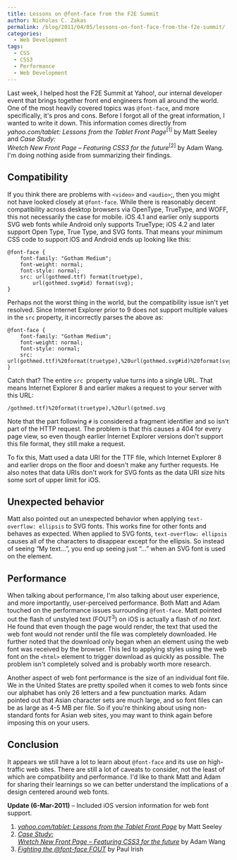```yaml
---
title: Lessons on @font-face from the F2E Summit
author: Nicholas C. Zakas
permalink: /blog/2011/04/05/lessons-on-font-face-from-the-f2e-summit/
categories:
  - Web Development
tags:
  - CSS
  - CSS3
  - Performance
  - Web Development
---
```

Last week, I helped host the F2E Summit at Yahoo!, our internal developer event that brings together front end engineers from all around the world. One of the most heavily covered topics was `@font-face`, and more specifically, it's pros and cons. Before I forgot all of the great information, I wanted to write it down. This information comes directly from <cite>yahoo.com/tablet: Lessons from the Tablet Front Page</cite><sup>[1]</sup> by Matt Seeley and <cite>Case Study:<br /> Wretch New Front Page &#8211; Featuring CSS3 for the future</cite><sup>[2]</sup> by Adam Wang. I'm doing nothing aside from summarizing their findings.

## Compatibility

If you think there are problems with `<video>` and `<audio>`;, then you might not have looked closely at `@font-face`. While there is reasonably decent compatibility across desktop browsers via OpenType, TrueType, and WOFF, this not necessarily the case for mobile. iOS 4.1 and earlier only supports SVG web fonts while Android only supports TrueType; iOS 4.2 and later support Open Type, True Type, and SVG fonts. That means your minimum CSS code to support iOS and Android ends up looking like this:

    @font-face {
        font-family: "Gotham Medium";
        font-weight: normal;
        font-style: normal;
        src: url(gothmed.ttf) format(truetype),
            url(gothmed.svg#id) format(svg);
    }

Perhaps not the worst thing in the world, but the compatibility issue isn't yet resolved. Since Internet Explorer prior to 9 does not support multiple values in the `src` property, it incorrectly parses the above as:

    @font-face {
        font-family: "Gotham Medium";
        font-weight: normal;
        font-style: normal;
        src: url(gothmed.ttf)%20format(truetype),%20url(gothmed.svg#id)%20format(svg);
    }

Catch that? The entire `src `property value turns into a single URL. That means Internet Explorer 8 and earlier makes a request to your server with this URL:

    /gothmed.ttf)%20format(truetype),%20url(gotmed.svg

Note that the part following `#` is considered a fragment identifier and so isn't part of the HTTP request. The problem is that this causes a 404 for every page view, so even though earlier Internet Explorer versions don't support this file format, they still make a request.

To fix this, Matt used a data URI for the TTF file, which Internet Explorer 8 and earlier drops on the floor and doesn't make any further requests. He also notes that data URIs don't work for SVG fonts as the data URI size hits some sort of upper limit for iOS.

## Unexpected behavior

Matt also pointed out an unexpected behavior when applying `text-overflow: ellipsis` to SVG fonts. This works fine for other fonts and behaves as expected. When applied to SVG fonts, `text-overflow: ellipsis` causes all of the characters to disappear except for the ellipsis. So instead of seeing &#8220;My text&#8230;&#8221;, you end up seeing just &#8220;&#8230;&#8221; when an SVG font is used on the element.

## Performance

When talking about performance, I'm also talking about user experience, and more importantly, user-perceived performance. Both Matt and Adam touched on the performance issues surrounding `@font-face`. Matt pointed out the flash of unstyled text (FOUT<sup>3</sup>) on iOS is actually a flash of *no text*. He found that even though the page would render, the text that used the web font would not render until the file was completely downloaded. He further noted that the download only began when an element using the web font was received by the browser. This led to applying styles using the web font on the `<html>` element to trigger download as quickly as possible. The problem isn't completely solved and is probably worth more research.

Another aspect of web font performance is the size of an individual font file. We in the United States are pretty spoiled when it comes to web fonts since our alphabet has only 26 letters and a few punctuation marks. Adam pointed out that Asian character sets are much large, and so font files can be as large as 4-5 MB per file. So if you're thinking about using non-standard fonts for Asian web sites, you may want to think again before imposing this on your users.

## Conclusion

It appears we still have a lot to learn about `@font-face` and its use on high-traffic web sites. There are still a lot of caveats to consider, not the least of which are compatibility and performance. I'd like to thank Matt and Adam for sharing their learnings so we can better understand the implications of a design centered around web fonts.

**Update (6-Mar-2011)** &#8211; Included iOS version information for web font support.


  1. <cite><a href="http://www.slideshare.net/mattseeley/yahoocomtablet">yahoo.com/tablet: Lessons from the Tablet Front Page</a></cite> by Matt Seeley
  2. <cite><a href="http://li228-21.members.linode.com/slide/f2e_summit_adam.html">Case Study:<br /> Wretch New Front Page &#8211; Featuring CSS3 for the future</a></cite> by Adam Wang
  3. <cite><a href="http://paulirish.com/2009/fighting-the-font-face-fout/">Fighting the @font-face FOUT</a></cite> by Paul Irish
